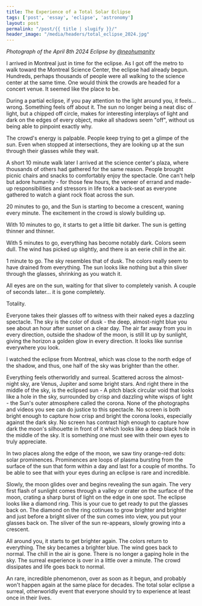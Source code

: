 ```yaml
---
title: The Experience of a Total Solar Eclipse
tags: ['post', 'essay', 'eclipse', 'astronomy']
layout: post
permalink: "/post/{{ title | slugify }}/"
header_image: "/media/headers/total_eclipse_2024.jpg"
---
```

*Photograph of the April 8th 2024 Eclipse by
[\@neohumanity](https://www.instagram.com/neohumanity/)*

I arrived in Montreal just in time for the eclipse. As I got off the
metro to walk toward the Montreal Science Center, the eclipse had
already begun. Hundreds, perhaps thousands of people were all walking to
the science center at the same time. One would think the crowds are
headed for a concert venue. It seemed like the place to be.

During a partial eclipse, if you pay attention to the light around you,
it feels... wrong. Something feels off about it. The sun no longer being
a neat disc of light, but a chipped off circle, makes for interesting
interplays of light and dark on the edges of every object, make all
shadows seem "off", without us being able to pinpoint exactly why.

The crowd's energy is palpable. People keep trying to get a glimpe of
the sun. Even when stopped at intersections, they are looking up at the
sun through their glasses while they wait.

A short 10 minute walk later I arrived at the science center's plaza,
where thousands of others had gathered for the same reason. People
brought picnic chairs and snacks to comfortably enjoy the spectacle. One
can't help but adore humanity - for those few hours, the veneer of
errand and made-up responsibilities and stressors in life took a
back-seat as everyone gathered to watch a giant rock float across the
sun.

20 minutes to go, and the Sun is starting to become a crescent, waning
every minute. The excitement in the crowd is slowly building up.

With 10 minutes to go, it starts to get a little bit darker. The sun is
getting thinner and thinner.

With 5 minutes to go, everything has become notably dark. Colors seem
dull. The wind has picked up slightly, and there is an eerie chill in
the air.

1 minute to go. The sky resembles that of dusk. The colors really seem
to have drained from everything. The sun looks like nothing but a thin
sliver through the glasses, shrinking as you watch it.

All eyes are on the sun, waiting for that sliver to completely vanish. A
couple of seconds later... it is gone completely.

Totality.

Everyone takes their glasses off to witness with their naked eyes a
dazzling spectacle. The sky is the color of dusk - the deep,
almost-night blue you see about an hour after sunset on a clear day. The
air far away from you in every direction, outside the shadow of the
moon, is still lit up by sunlight, giving the horizon a golden glow in
every direction. It looks like sunrise everywhere you look.

I watched the eclipse from Montreal, which was close to the north edge
of the shadow, and thus, one half of the sky was brighter than the
other.

Everything feels otherworldly and surreal. Scattered across the
almost-night sky, are Venus, Jupiter and some bright stars. And right
there in the middle of the sky, is the eclipsed sun - A pitch black
circular void that looks like a hole in the sky, surrounded by crisp and
dazzling white wisps of light - the Sun's outer atmosphere called the
corona. None of the photographs and videos you see can do justice to
this spectacle. No screen is both bright enough to capture how crisp and
bright the corona looks, especially against the dark sky. No screen has
contrast high enough to capture how dark the moon's silhouette in front
of it which looks like a deep black hole in the middle of the sky. It is
something one must see with their own eyes to truly appreciate.

In two places along the edge of the moon, we saw tiny orange-red dots:
solar prominences. Prominences are loops of plasma bursting from the
surface of the sun that form within a day and last for a couple of
months. To be able to see that with your eyes during an eclipse is rare
and incredible.

Slowly, the moon glides over and begins revealing the sun again. The
very first flash of sunlight comes through a valley or crater on the
surface of the moon, crating a sharp burst of light on the edge in one
spot. The eclipse looks like a diamond ring. This is your cue to get
ready to put the glasses back on. The diamond on the ring cotinues to
grow brighter and brighter and just before a bright sliver of the sun
comes into view, you put your glasses back on. The sliver of the sun
re-appears, slowly growing into a crescent.

All around you, it starts to get brighter again. The colors return to
everything. The sky becames a brighter blue. The wind goes back to
normal. The chill in the air is gone. There is no longer a gaping hole
in the sky. The surreal experience is over in a little over a minute.
The crowd dissipates and life goes back to normal.

An rare, incredible phenomenon, over as soon as it begun, and probably
won't happen again at the same place for decades. The total solar
eclipse a surreal, otherworldly event that everyone should try to
experience at least once in their lives.